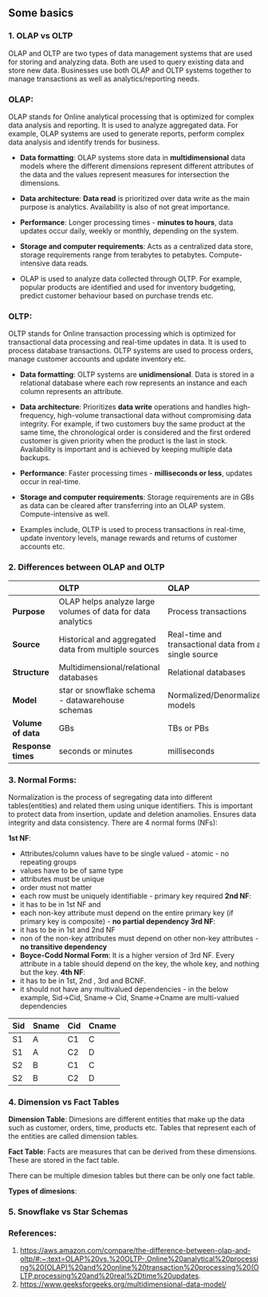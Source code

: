 ## Some basics

### 1. OLAP vs OLTP
   
OLAP and OLTP are two types of data management systems that are used for storing and analyzing data. Both are used to query existing data and store new data. Businesses use both OLAP and OLTP systems together to manage transactions as well as analytics/reporting needs. 

### OLAP:

OLAP stands for Online analytical processing that is optimized for complex data analysis and reporting. It is used to analyze aggregated data. For example, OLAP systems are used to generate reports, perform complex data analysis and identify trends for business. 

- **Data formatting**: OLAP systems store data in **multidimensional** data models where the different dimensions represent different attributes of the data and the values represent measures for intersection the dimensions. 

- **Data architecture**: **Data read** is prioritized over data write as the main purpose is analytics. Availability is also of not great importance. 

- **Performance**: Longer processing times - **minutes to hours**, data updates occur daily, weekly or monthly, depending on the system.

- **Storage and computer requirements**: Acts as a centralized data store, storage requirements range from terabytes to petabytes. Compute-intensive data reads. 

- OLAP is used to analyze data collected through OLTP. For example, popular products are identified and used for inventory budgeting, predict customer behaviour based on purchase trends  etc.

### OLTP:

OLTP stands for Online transaction processing which is optimized for transactional data processing and real-time updates in data. It is used to process database transactions. OLTP systems are used to process orders, manage customer accounts and update inventory etc. 

- **Data formatting**: OLTP systems are **unidimensional**. Data is stored in a relational database where each row represents an instance and each column represents an attribute. 

- **Data architecture**: Prioritizes **data write** operations and handles high-frequency, high-volume transactional data without compromising data integrity. For example, if two customers buy the same product at the same time, the chronological order is considered and the first ordered customer is given priority when the product is the last in stock. Availability is important and is achieved by keeping multiple data backups. 

- **Performance**: Faster processing times - **milliseconds or less**, updates occur in real-time.

- **Storage and computer requirements**: Storage requirements are in GBs as data can be cleared after transferring into an OLAP system. Compute-intensive as well.  

- Examples include, OLTP is used to process transactions in real-time, update inventory levels, manage rewards and returns of customer accounts etc. 

### 2. Differences between OLAP and OLTP

|      | OLTP | OLAP |
|:-----|:-----|:-----|                                                                              
|**Purpose**| OLAP helps analyze large volumes of data for data analytics | Process transactions |
|**Source** | Historical and aggregated data from multiple sources | Real-time and transactional data from a single source |
|**Structure** | Multidimensional/relational databases | Relational databases |
|**Model**|star or snowflake schema - datawarehouse schemas| Normalized/Denormalized models |
|**Volume of data**|GBs|TBs or PBs|
|**Response times**| seconds or minutes | milliseconds | 

   
### 3. Normal Forms:

Normalization is the process of segregating data into different tables(entities) and related them using unique identifiers. This is important to protect data from insertion, update and deletion anamolies. Ensures data integrity and data consistency. There are 4 normal forms (NFs):

 **1st NF**:
   - Attributes/column values have to be single valued - atomic - no repeating groups
   - values have to be of same type
   - attributes must be unique
   - order must not matter
   - each row must be uniquely identifiable - primary key required
 **2nd NF**:
   - it has to be in 1st NF and
   - each non-key attribute must depend on the entire primary key (if primary key is composite) - **no partial dependency**
 **3rd NF**:
   - it has to be in 1st and 2nd NF
   - non of the non-key attributes must depend on other non-key attributes - **no transitive dependency**
   - **Boyce-Codd Normal Form**: It is a higher version of 3rd NF. Every attribute in a table should depend on the key, the whole key, and nothing but the key.
 **4th NF**:
   - it has to be in 1st, 2nd , 3rd and BCNF.
   - it should not have any multivalued dependencies - in the below example, Sid->Cid, Sname-> Cid, Sname->Cname are multi-valued dependencies

   |Sid|Sname|Cid|Cname|
   |:--|:----|:--|:----|
   |S1 |A | C1 |C|
   |S1 |A |C2| D|
   |S2| B| C1| C|
   |S2| B| C2|D|

### 4. Dimension vs Fact Tables

**Dimension Table**: Dimesions are different entities that make up the data such as customer, orders, time, products etc. Tables that represent each of the entities are called dimension tables.

**Fact Table**: Facts are measures that can be derived from these dimensions. These are stored in the fact table. 

There can be multiple dimesion tables but there can be only one fact table. 

**Types of dimesions**:

### 5. Snowflake vs Star Schemas





### References:
1. https://aws.amazon.com/compare/the-difference-between-olap-and-oltp/#:~:text=OLAP%20vs.%20OLTP-,Online%20analytical%20processing%20(OLAP)%20and%20online%20transaction%20processing%20(OLTP,processing%20and%20real%2Dtime%20updates.
2. https://www.geeksforgeeks.org/multidimensional-data-model/





